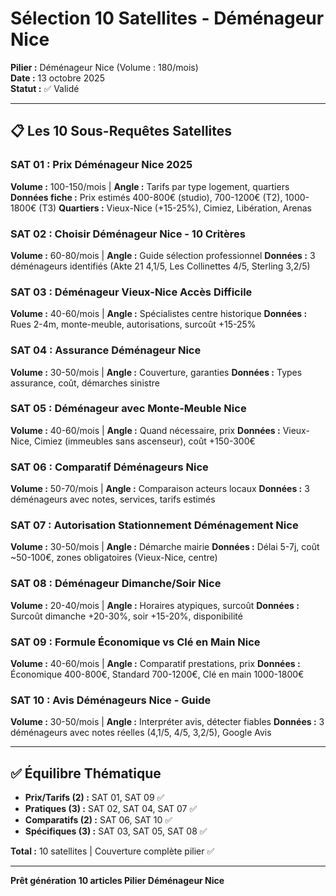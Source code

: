 # Sélection 10 Satellites - Déménageur Nice

**Pilier :** Déménageur Nice (Volume : 180/mois)  
**Date :** 13 octobre 2025  
**Statut :** ✅ Validé

---

## 📋 Les 10 Sous-Requêtes Satellites

### SAT 01 : Prix Déménageur Nice 2025
**Volume :** 100-150/mois | **Angle :** Tarifs par type logement, quartiers
**Données fiche :** Prix estimés 400-800€ (studio), 700-1200€ (T2), 1000-1800€ (T3)
**Quartiers :** Vieux-Nice (+15-25%), Cimiez, Libération, Arenas

### SAT 02 : Choisir Déménageur Nice - 10 Critères
**Volume :** 60-80/mois | **Angle :** Guide sélection professionnel
**Données :** 3 déménageurs identifiés (Akte 21 4,1/5, Les Collinettes 4/5, Sterling 3,2/5)

### SAT 03 : Déménageur Vieux-Nice Accès Difficile
**Volume :** 40-60/mois | **Angle :** Spécialistes centre historique
**Données :** Rues 2-4m, monte-meuble, autorisations, surcoût +15-25%

### SAT 04 : Assurance Déménageur Nice
**Volume :** 30-50/mois | **Angle :** Couverture, garanties
**Données :** Types assurance, coût, démarches sinistre

### SAT 05 : Déménageur avec Monte-Meuble Nice
**Volume :** 40-60/mois | **Angle :** Quand nécessaire, prix
**Données :** Vieux-Nice, Cimiez (immeubles sans ascenseur), coût +150-300€

### SAT 06 : Comparatif Déménageurs Nice
**Volume :** 50-70/mois | **Angle :** Comparaison acteurs locaux
**Données :** 3 déménageurs avec notes, services, tarifs estimés

### SAT 07 : Autorisation Stationnement Déménagement Nice
**Volume :** 30-50/mois | **Angle :** Démarche mairie
**Données :** Délai 5-7j, coût ~50-100€, zones obligatoires (Vieux-Nice, centre)

### SAT 08 : Déménageur Dimanche/Soir Nice
**Volume :** 20-40/mois | **Angle :** Horaires atypiques, surcoût
**Données :** Surcoût dimanche +20-30%, soir +15-20%, disponibilité

### SAT 09 : Formule Économique vs Clé en Main Nice
**Volume :** 40-60/mois | **Angle :** Comparatif prestations, prix
**Données :** Économique 400-800€, Standard 700-1200€, Clé en main 1000-1800€

### SAT 10 : Avis Déménageurs Nice - Guide
**Volume :** 30-50/mois | **Angle :** Interpréter avis, détecter fiables
**Données :** 3 déménageurs avec notes réelles (4,1/5, 4/5, 3,2/5), Google Avis

---

## ✅ Équilibre Thématique

- **Prix/Tarifs (2) :** SAT 01, SAT 09 ✅
- **Pratiques (3) :** SAT 02, SAT 04, SAT 07 ✅
- **Comparatifs (2) :** SAT 06, SAT 10 ✅
- **Spécifiques (3) :** SAT 03, SAT 05, SAT 08 ✅

**Total :** 10 satellites | Couverture complète pilier ✅

---

**Prêt génération 10 articles Pilier Déménageur Nice**


